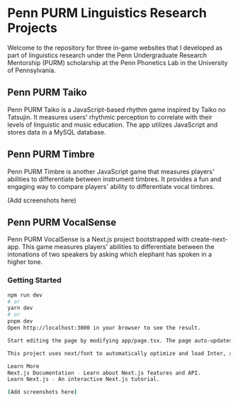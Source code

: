 # Penn PURM Linguistics Research Projects

Welcome to the repository for three in-game websites that I developed as part of linguistics research under the Penn Undergraduate Research Mentorship (PURM) scholarship at the Penn Phonetics Lab in the University of Pennsylvania.

## Penn PURM Taiko

Penn PURM Taiko is a JavaScript-based rhythm game inspired by Taiko no Tatsujin. It measures users' rhythmic perception to correlate with their levels of linguistic and music education. The app utilizes JavaScript and stores data in a MySQL database.


## Penn PURM Timbre
Penn PURM Timbre is another JavaScript game that measures players' abilities to differentiate between instrument timbres. It provides a fun and engaging way to compare players' ability to differentiate vocal timbres.

(Add screenshots here)

## Penn PURM VocalSense
Penn PURM VocalSense is a Next.js project bootstrapped with create-next-app. This game measures players' abilities to differentiate between the intonations of two speakers by asking which elephant has spoken in a higher tone.

### Getting Started

```bash
npm run dev
# or
yarn dev
# or
pnpm dev
Open http://localhost:3000 in your browser to see the result.

Start editing the page by modifying app/page.tsx. The page auto-updates as you edit the file.

This project uses next/font to automatically optimize and load Inter, a custom Google Font.

Learn More
Next.js Documentation - Learn about Next.js features and API.
Learn Next.js - An interactive Next.js tutorial.

(Add screenshots here)
